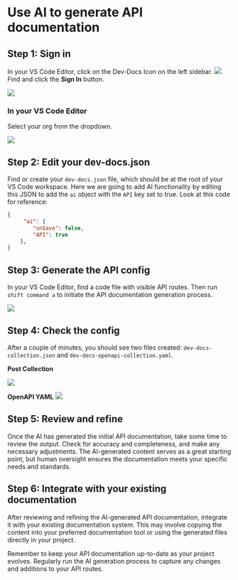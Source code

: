 

  # Use AI to generate API documentation

## Step 1: Sign in

In your VS Code Editor, click on the Dev-Docs Icon on the left sidebar.
![](/img/use_ai_to_generate_api_documentation/step_1.png)
Find and click the **Sign In** button.

![](/img/use_ai_to_generate_api_documentation/step_2.png)

### In your VS Code Editor

Select your org from the dropdown.

![](/img/create_your_first_codelab_in_your_playgrounds_repo/step_8.png)


## Step 2: Edit your dev-docs.json

Find or create your `dev-docs.json` file, which should be at the root of your VS Code workspace. Here we are going to add AI functionality
by editing this JSON to add the `ai` object with the `API` key set to true. Look at this code for reference:

```json
{
     "ai": {
        "onSave": false,
        "API": true
    },
}
```

## Step 3: Generate the API config

In your VS Code Editor, find a code file with visible API routes. Then run <code>shift command a</code> to initiate the API documentation generation process.

![](/img/use_ai_to_generate_api_documentation/step_13.png)

## Step 4: Check the config

After a couple of minutes, you should see two files created: `dev-docs-collection.json` and `dev-docs-openapi-collection.yaml`.

**Post Collection**

![](/img/use_ai_to_generate_api_documentation/step_20.png)


**OpenAPI YAML**
![](/img/use_ai_to_generate_api_documentation/step_22.png)

## Step 5: Review and refine

Once the AI has generated the initial API documentation, take some time to review the output. Check for accuracy and completeness, and make any necessary adjustments. The AI-generated content serves as a great starting point, but human oversight ensures the documentation meets your specific needs and standards.

## Step 6: Integrate with your existing documentation

After reviewing and refining the AI-generated API documentation, integrate it with your existing documentation system. This may involve copying the content into your preferred documentation tool or using the generated files directly in your project.

Remember to keep your API documentation up-to-date as your project evolves. Regularly run the AI generation process to capture any changes and additions to your API routes.

  